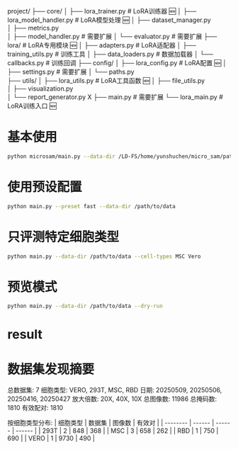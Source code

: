 project/
├── core/
│   ├── lora_trainer.py      # LoRA训练器 🆕
│   ├── lora_model_handler.py # LoRA模型处理 🆕
│   ├── dataset_manager.py   
│   ├── metrics.py          
│   ├── model_handler.py    # 需要扩展
│   └── evaluator.py        # 需要扩展
├── lora/                    # LoRA专用模块 🆕
│   ├── adapters.py         # LoRA适配器
│   ├── training_utils.py   # 训练工具
│   ├── data_loaders.py     # 数据加载器
│   └── callbacks.py        # 训练回调
├── config/
│   ├── lora_config.py      # LoRA配置 🆕
│   ├── settings.py         # 需要扩展
│   └── paths.py           
├── utils/
│   ├── lora_utils.py       # LoRA工具函数 🆕
│   ├── file_utils.py      
│   ├── visualization.py   
│   └── report_generator.py X
├── main.py                 # 需要扩展
└── lora_main.py           # LoRA训练入口 🆕


# 基本使用

```bash
python microsam/main.py --data-dir /LD-FS/home/yunshuchen/micro_sam/patch_0520  --output-dir /LD-FS/home/zhenhuachen/code/github/DeepMicroSeg/data/LDCellData/batch_evaluation_results_onlycal --cache-dir /LD-FS/home/zhenhuachen/.cache/micro_sam
```

# 使用预设配置
```bash
python main.py --preset fast --data-dir /path/to/data
```

# 只评测特定细胞类型
```bash
python main.py --data-dir /path/to/data --cell-types MSC Vero
```

# 预览模式
```bash
python main.py --data-dir /path/to/data --dry-run
```

# result

数据集发现摘要
============================================================
总数据集: 7
细胞类型: VERO, 293T, MSC, RBD
日期: 20250509, 20250506, 20250416, 20250427
放大倍数: 20X, 40X, 10X
总图像数: 11986
总掩码数: 1810
有效配对: 1810

按细胞类型分布:
| 细胞类型 | 数据集 | 图像数 | 有效对 |
| -------- | ------ | ------ | ------ |
| 293T     | 2      | 848    | 368    |
| MSC      | 3      | 658    | 262    |
| RBD      | 1      | 750    | 690    |
| VERO     | 1      | 9730   | 490    |





